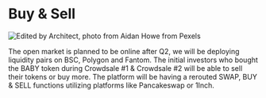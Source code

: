 # Buy & Sell

![Edited by Architect, photo from Aidan Howe from Pexels](../.gitbook/assets/pexels-aidan-howe-4677402\_edited\_001\_1200x675.jpg)

The open market is planned to be online after Q2, we will be deploying liquidity pairs on BSC, Polygon and Fantom. The initial investors who bought the BABY token during Crowdsale #1 & Crowdsale #2 will be able to sell their tokens or buy more. The platform will be having a rerouted SWAP, BUY & SELL functions utilizing platforms like Pancakeswap or 1Inch.
